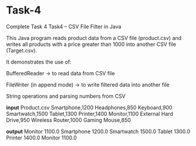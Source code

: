# Task-4
Complete Task 4
 Task4 – CSV File Filter in Java

This Java program reads product data from a CSV file (product.csv) and writes all products with a price greater than 1000 into another CSV file (Target.csv).

It demonstrates the use of:

BufferedReader → to read data from CSV file

FileWriter (in append mode) → to write filtered data into another file

String operations and parsing numbers from CSV

**input**
Product.csv
Smartphone,1200
Headphones,850
Keyboard,900
Smartwatch,1500
Tablet,1300
Printer,1400
Monitor,1100
External Hard Drive,950
Wireless Router,1000
Gaming Mouse,850


**output**
Monitor 1100.0
Smartphone 1200.0
Smartwatch 1500.0
Tablet 1300.0
Printer 1400.0
Monitor 1100.0

